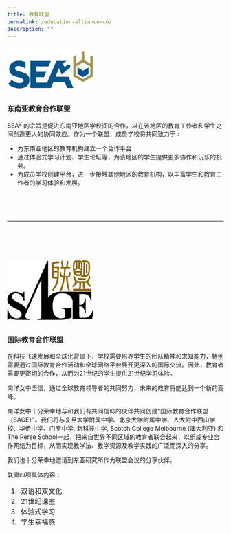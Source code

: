 ```yaml
---
title: 教育联盟
permalink: /education-alliance-cn/
description: ""
---
```

<a target="\_blank" href="https://seaseasia.home.blog/"><img style="width:200px; float: left; margin: 10px 50px 10px 0px;" src="/images/sea2_iconlogo-c.png"></a>
<br style="clear:both">
### **东南亚教育合作联盟**
SEA<sup>2</sup>&nbsp;的宗旨是促进东南亚地区学校间的合作，以在该地区的教育工作者和学生之间创造更大的协同效应。作为一个联盟，成员学校将共同致力于 :
<ul>
<li>为东南亚地区的教育机构建立一个合作平台</li>
<li>通过体验式学习计划、学生论坛等，为该地区的学生提供更多协作和玩乐的机会。</li>
<li>为成员学校创建平台，进一步接触其他地区的教育机构，以丰富学生和教育工作者的学习体验和发展。</li>
</ul>   

<hr style="margin: 80px 0;">

<a target="\_blank" href="https://sagesch.org/"><img style="width:200px; float: left; margin: 10px 50px 10px 0px;" src="/images/sage-logo-png.png"></a>
<br style="clear:both">
### **国际教育合作联盟**

<p>在科技飞速发展和全球化背景下，学校需要培养学生的团队精神和求知能力，特别需要通过国际教育合作活动和全球网络平台展开更深入的国际交流。因此，教育者需要更密切的合作，从而为21世纪的学生提供21世纪学习体验。</p>
<p>南洋女中坚信，通过全球教育领导者的共同努力，未来的教育将能达到一个新的高峰。</p>
<p>南洋女中十分荣幸地与和我们有共同信仰的伙伴共同创建“国际教育合作联盟（SAGE）”。我们将与复旦大学附属中学、北京大学附属中学、人大附中西山学校、华侨中学、门罗中学, 新科技中学, Scotch College Melbourne (澳大利亚) 和 The Perse School一起，把来自世界不同区域的教育者联合起来，以组成专业合作网络为目标，从而实现教学法、教学资源及教学实践的广泛而深入的分享。</p>
<p>我们也十分荣幸地邀请到东亚研究所作为联盟会议的分享伙伴。</p>
联盟四项具体内容：
<ol style="font-size:12pt;">
	<li>&nbsp;双语和双文化 </li>
	<li>&nbsp;21世纪课室</li>
	<li>&nbsp;体验式学习</li>
	<li>&nbsp;学生幸福感</li>
</ol>